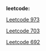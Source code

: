 **leetcode:**

[Leetcode 973](./javafiles/973.k-closest-points-to-origin.java)

[Leetcode 703](./javafiles/703.kth-largest-element-in-a-stream.java)

[Leetcode 692](./javafiles/692.top-k-frequent-words.java)
